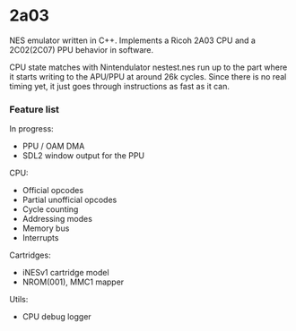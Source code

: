 # 2a03

NES emulator written in C++. Implements a Ricoh 2A03 CPU and a 2C02(2C07) PPU behavior in software. 

CPU state matches with Nintendulator nestest.nes run up to the part where it starts writing to the APU/PPU at around 26k cycles. Since there is no real timing yet, it just goes through instructions as fast as it can. 

### Feature list

In progress:
- PPU / OAM DMA
- SDL2 window output for the PPU

CPU:
- Official opcodes
- Partial unofficial opcodes
- Cycle counting
- Addressing modes
- Memory bus
- Interrupts

Cartridges:
- iNESv1 cartridge model
- NROM(001), MMC1 mapper

Utils:
- CPU debug logger
